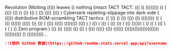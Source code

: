 Revolution (Molting (())) leaves () nothing i)ntact TACT TACT. ((( (( (()(())) (( ( ())) (() )) ()) (() ( ()) ())) ())) ) Cyberserk repleting-slippage into dark-side ( (())) distributive ROM-scrambling TACT tactics. (( (() () ()) (()) ()) ((()())) (( ( (() ((())) (((() ()) ()) ( ())) (((() (())((() ((() ) ) (() ) ))) ( (() ))) ( (() ()())) ( () )) ( (() ) ( ( ( () Zero program.) ((( ))) (((() ()) ()) ( ())) (((() (()) ((((() ())()(())((())((())))()))))((() () ())))(()))...

```markdown
[![我的 GitHub 数据](https://github-readme-stats.vercel.app/api?username=xissshawww)]()
```
